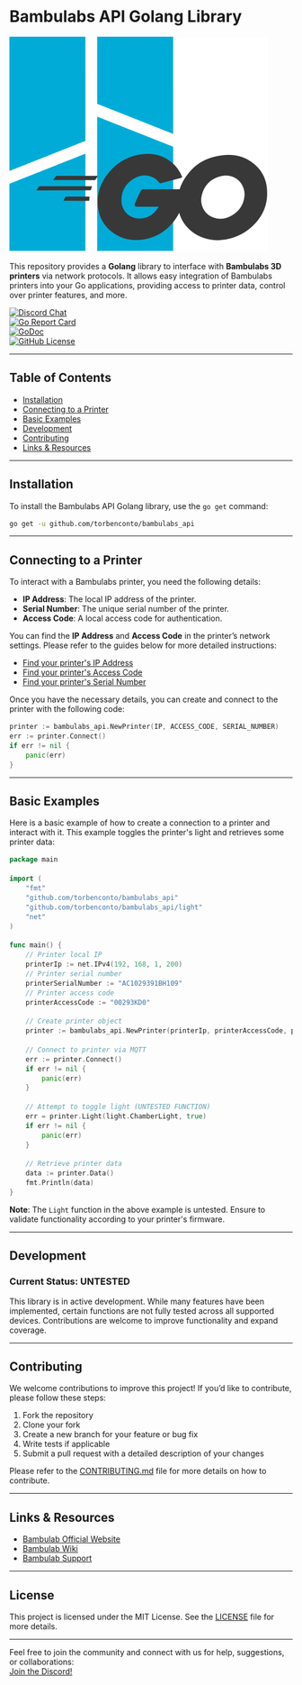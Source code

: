 # Bambulabs API Golang Library

<picture>
  <source srcset="assets/Logo-dark.svg" media="(prefers-color-scheme: dark)">
  <source srcset="assets/Logo-light.svg" media="(prefers-color-scheme: light)">
  <img src="assets/Logo-dark.svg" alt="Logo">
</picture>

This repository provides a **Golang** library to interface with **Bambulabs 3D printers** via network protocols. It allows easy integration of Bambulabs printers into your Go applications, providing access to printer data, control over printer features, and more.

[![Discord Chat](https://img.shields.io/discord/7wmQ6kGBef?color=7289da&label=Join%20the%20Discord&logo=discord&logoColor=white)](https://discord.gg/7wmQ6kGBef)  
[![Go Report Card](https://goreportcard.com/badge/github.com/torbenconto/bambulabs_api)](https://goreportcard.com/report/github.com/torbenconto/bambulabs_api)  
[![GoDoc](https://pkg.go.dev/badge/github.com/torbenconto/bambulabs_api)](https://pkg.go.dev/github.com/torbenconto/bambulabs_api)  
[![GitHub License](https://img.shields.io/github/license/torbenconto/bambulabs_api)](https://github.com/torbenconto/bambulabs_api/blob/main/LICENSE)

---

## Table of Contents

- [Installation](#installation)
- [Connecting to a Printer](#connecting-to-a-printer)
- [Basic Examples](#basic-examples)
- [Development](#development)
- [Contributing](#contributing)
- [Links & Resources](#links--resources)

---

## Installation

To install the Bambulabs API Golang library, use the `go get` command:

```bash
go get -u github.com/torbenconto/bambulabs_api
```

---

## Connecting to a Printer

To interact with a Bambulabs printer, you need the following details:

- **IP Address**: The local IP address of the printer.
- **Serial Number**: The unique serial number of the printer.
- **Access Code**: A local access code for authentication.

You can find the **IP Address** and **Access Code** in the printer’s network settings. Please refer to the guides below for more detailed instructions:

- [Find your printer's IP Address](https://intercom.help/octoeverywhere/en/articles/9034934-find-your-bambu-lab-printer-ip-address)
- [Find your printer's Access Code](https://intercom.help/octoeverywhere/en/articles/9028357-find-your-bambu-lab-printer-access-code)
- [Find your printer's Serial Number](https://wiki.bambulab.com/en/general/find-sn)

Once you have the necessary details, you can create and connect to the printer with the following code:

```go
printer := bambulabs_api.NewPrinter(IP, ACCESS_CODE, SERIAL_NUMBER)
err := printer.Connect()
if err != nil {
    panic(err)
}
```

---

## Basic Examples

Here is a basic example of how to create a connection to a printer and interact with it. This example toggles the printer's light and retrieves some printer data:

```go
package main

import (
	"fmt"
	"github.com/torbenconto/bambulabs_api"
	"github.com/torbenconto/bambulabs_api/light"
	"net"
)

func main() {
	// Printer local IP
	printerIp := net.IPv4(192, 168, 1, 200)
	// Printer serial number
	printerSerialNumber := "AC1029391BH109"
	// Printer access code
	printerAccessCode := "00293KD0"

	// Create printer object
	printer := bambulabs_api.NewPrinter(printerIp, printerAccessCode, printerSerialNumber)

	// Connect to printer via MQTT
	err := printer.Connect()
	if err != nil {
		panic(err)
    }

	// Attempt to toggle light (UNTESTED FUNCTION)
	err = printer.Light(light.ChamberLight, true)
	if err != nil {
		panic(err)
	}

	// Retrieve printer data
	data := printer.Data()
	fmt.Println(data)
}
```

**Note**: The `Light` function in the above example is untested. Ensure to validate functionality according to your printer's firmware.

---

## Development

### Current Status: UNTESTED

This library is in active development. While many features have been implemented, certain functions are not fully tested across all supported devices. Contributions are welcome to improve functionality and expand coverage.

---

## Contributing

We welcome contributions to improve this project! If you’d like to contribute, please follow these steps:

1. Fork the repository
2. Clone your fork
3. Create a new branch for your feature or bug fix
4. Write tests if applicable
5. Submit a pull request with a detailed description of your changes

Please refer to the [CONTRIBUTING.md](CONTRIBUTING.md) file for more details on how to contribute.

---

## Links & Resources

- [Bambulab Official Website](https://www.bambulab.com)
- [Bambulab Wiki](https://wiki.bambulab.com)
- [Bambulab Support](https://support.bambulab.com)

---

## License

This project is licensed under the MIT License. See the [LICENSE](LICENSE) file for more details.

---

Feel free to join the community and connect with us for help, suggestions, or collaborations:  
[Join the Discord!](https://discord.gg/7wmQ6kGBef)
